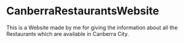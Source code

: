 # CanberraRestaurantsWebsite
This is a Website made by me for giving the information about all the Restaurants which are available in Canberra City.
